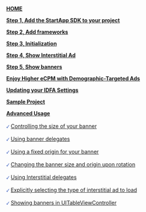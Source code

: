 [**HOME**](iOS-InApp-Documentation)

[**Step 1, Add the StartApp SDK to your project**](iOS-InApp-Documentation#step1)

[**Step 2, Add frameworks**](iOS-InApp-Documentation#step2)

[**Step 3, Initialization**](iOS-InApp-Documentation#step3)

[**Step 4, Show Interstitial Ad**](iOS-InApp-Documentation#step4)

[**Step 5, Show banners**](iOS-InApp-Documentation#step5)

[**Enjoy Higher eCPM with Demographic-Targeted Ads**](iOS-InApp-Documentation#Demographic)

[**Updating your IDFA Settings**](iOS-InApp-Documentation#IDFA)

[**Sample Project**](iOS-InApp-Documentation#SampleProject)

[**Advanced Usage**](ios-advanced-usage)<br></br>
<img src="./iOS/images/V-blue.png" width="8px" /> [ Controlling the size of your banner](ios-advanced-usage#ControllingBannerSize)<br></br> 
<img src="./iOS/images/V-blue.png" width="8px" /> [ Using banner delegates](ios-advanced-usage#UsingBannerDelegates)<br></br> 
<img src="./iOS/images/V-blue.png" width="8px" /> [ Using a fixed origin for your banner](ios-advanced-usage#UsingFixedOriginBanner)<br></br> 
<img src="./iOS/images/V-blue.png" width="8px" /> [ Changing the banner size and origin upon rotation](ios-advanced-usage#ChangingBanner)<br></br> 
<img src="./iOS/images/V-blue.png" width="8px" /> [ Using Interstitial delegates](ios-advanced-usage#UsingInterstitialDelegate)<br></br> 
<img src="./iOS/images/V-blue.png" width="8px" /> [ Explicitly selecting the type of interstitial ad to load](ios-advanced-usage#SelectInterstitialType)<br></br> 
<img src="./iOS/images/V-blue.png" width="8px" /> [ Showing banners in UITableViewController](ios-advanced-usage#table-view)<br></br> 

